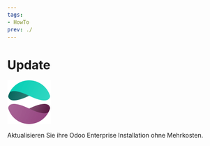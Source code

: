 ```yaml
---
tags:
- HowTo
prev: ./
---
```

# Update
![icons_odoo_website_enterprise](assets/icons_odoo_website_enterprise.png)

Aktualisieren Sie ihre Odoo Enterprise Installation ohne Mehrkosten.
